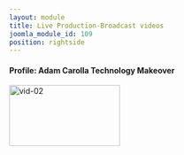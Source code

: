 ```yaml
---
layout: module
title: Live Production-Broadcast videos
joomla_module_id: 109
position: rightside
---
```

<h4>Profile: Adam Carolla Technology Makeover</h4>
<a rel="shadowbox;width=820;height=460" target="_blank" href="index.php?option=com_content&amp;view=article&amp;id=492&amp;tmpl=component"><img alt="vid-02" src="{{"images/thumbnails/vid-02.png" | cdn }}" height="110" width="200" /></a>
